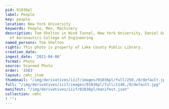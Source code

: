 ```yaml
---
pid: 01036pl
label: People
key: people
location: New York University
keywords: People, Men, Machinery
description: Tom Shelton in Wind Tunnel, New York University, Daniel Guggenheim School
  of Aeronautics College of Engineering
named_persons: Tom Shelton
rights: This photo is property of Lake County Public Library.
creation_date: 
ingest_date: '2021-04-06'
format: Photo
source: Scanned Photo
order: '3583'
layout: cmhc_item
thumbnail: "/img/derivatives/iiif/images/01036pl/full/250,/0/default.jpg"
full: "/img/derivatives/iiif/images/01036pl/full/1140,/0/default.jpg"
manifest: "/img/derivatives/iiif/01036pl/manifest.json"
collection: cmhc
! '': 
---
```

